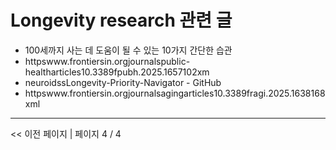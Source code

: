# Longevity research 관련 글

- 100세까지 사는 데 도움이 될 수 있는 10가지 간단한 습관
- httpswww.frontiersin.orgjournalspublic-healtharticles10.3389fpubh.2025.1657102xm
- neuroidssLongevity-Priority-Navigator - GitHub
- httpswww.frontiersin.orgjournalsagingarticles10.3389fragi.2025.1638168xml

---
<< 이전 페이지  |  페이지 4 / 4